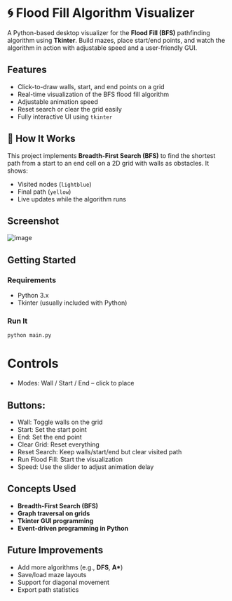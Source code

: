 # 🌀 Flood Fill Algorithm Visualizer

A Python-based desktop visualizer for the **Flood Fill (BFS)** pathfinding algorithm using **Tkinter**. Build mazes, place start/end points, and watch the algorithm in action with adjustable speed and a user-friendly GUI.

## Features

- Click-to-draw walls, start, and end points on a grid
- Real-time visualization of the BFS flood fill algorithm
- Adjustable animation speed
- Reset search or clear the grid easily
- Fully interactive UI using `tkinter`

## 🧠 How It Works

This project implements **Breadth-First Search (BFS)** to find the shortest path from a start to an end cell on a 2D grid with walls as obstacles. It shows:
- Visited nodes (`lightblue`)
- Final path (`yellow`)
- Live updates while the algorithm runs

## Screenshot
![image](https://github.com/user-attachments/assets/2daf4e05-f42e-46b1-9e4a-25f7a432b230)

## Getting Started

### Requirements

- Python 3.x
- Tkinter (usually included with Python)

### Run It

```bash
python main.py
```

# Controls

- Modes: Wall / Start / End – click to place

## Buttons:

- Wall: Toggle walls on the grid
- Start: Set the start point
- End: Set the end point
- Clear Grid: Reset everything
- Reset Search: Keep walls/start/end but clear visited path
- Run Flood Fill: Start the visualization
- Speed: Use the slider to adjust animation delay

## Concepts Used

- **Breadth-First Search (BFS)**
- **Graph traversal on grids**
- **Tkinter GUI programming**
- **Event-driven programming in Python**

## Future Improvements

- Add more algorithms (e.g., **DFS**, **A\***)
- Save/load maze layouts
- Support for diagonal movement
- Export path statistics
